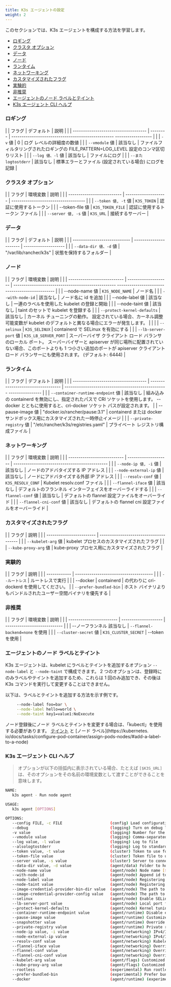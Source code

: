 ```yaml
---
title: K3s エージェントの設定
weight: 2
---
```


このセクションでは、K3s エージェントを構成する方法を学習します。

- [ロギング](#logging)
- [クラスタ オプション](#cluster-options)
- [データ](#データ)
- [ノード](#ノード)
- [ランタイム](#runtime)
- [ネットワーキング](#networking)
- [カスタマイズされたフラグ](#customized-flags)
- [実験的](#実験的)
- [非推奨](#非推奨)
- [エージェントのノード ラベルとテイント](#node-labels-and-taints-for-agents)
- [K3s エージェント CLI ヘルプ](#k3s-agent-cli-help)

### ロギング

| | フラグ | デフォルト | 説明 |
| | ------------------------------------ | -------- | -------------------------------------------------- ------------------ |
| | `-v` 値 | 0 | ログ レベルの詳細度の数値 |
| | `--vmodule` 値 | 該当なし | ファイルフィルタリングされたロギングの FILE_PATTERN=LOG_LEVEL 設定のコンマ区切りリスト |
| | `--log 値、-l` 値 | 該当なし | ファイルにログ |
| | `--またlogtostderr` | 該当なし | 標準エラーとファイル (設定されている場合) にログを記録 |

### クラスタ オプション

| | フラグ | 環境変数 | 説明 |
| | -------------------------- | -------------------- | ------------------------------------ |
| | `--token 値, -t` 値 | `K3S_TOKEN` | 認証に使用するトークン |
| | --token-file 値 | `K3S_TOKEN_FILE` | 認証に使用するトークン ファイル |
| | `--server 値, -s` 値 | `K3S_URL` | 接続するサーバー |

### データ

| | フラグ | デフォルト | 説明 |
| | ---------------------------- | ---------------------- | -------------------- |
| | `--data-dir 値、-d` 値 | "/var/lib/rancher/k3s" | 状態を保持するフォルダー |
### ノード

| | フラグ | 環境変数 | 説明 |
| | --------------------------- | -------------------- | -------------------------------------------------- ----------------------------------------------- |
| | --node-name 値 | `K3S_NODE_NAME` | ノード名 |
| | `--with-node-id` | 該当なし | ノード名に id を追加 |
| | --node-label 値 | 該当なし | 一連のラベルを使用した kubelet の登録と開始 |
| | --node-taint 値 | 該当なし | taint のセットで kubelet を登録する |
| | `--protect-kernel-defaults` | 該当なし | カーネル チューニングの動作。 設定されている場合、カーネル調整可能変数が kubelet のデフォルトと異なる場合にエラーが発生します。 | |
| | `--selinux` | `K3S_SELINUX` | containerd で SELinux を有効にする |
| | `--lb-server-port` 値 | `K3S_LB_SERVER_PORT` | スーパーバイザ クライアント ロード バランサのローカル ポート。 スーパーバイザーと apiserver が同じ場所に配置されていない場合、このポートよりも 1 つ小さい追加のポートが apiserver クライアント ロード バランサーにも使用されます。 (デフォルト: 6444) |

### ランタイム

| | フラグ | デフォルト | 説明 |
| | ------------------------------------ | ---------------------------------- | -------------------------------------------------- ---------------- |
| | `--container-runtime-endpoint` 値 | 該当なし | 組み込みの containerd を無効にし、指定されたパスで CRI ソケットを使用します。 --docker とともに使用すると、cri-docker ソケット パスが設定されます。
| | --pause-image 値 | "docker.io/rancher/pause:3.1" | containerd または docker サンドボックス用にカスタマイズされた一時停止イメージ |
| | `--private-registry` 値 | "/etc/rancher/k3s/registries.yaml" | プライベート レジストリ構成ファイル |

### ネットワーキング

| | フラグ | 環境変数 | 説明 |
| | --------------------------- | -------------------- | ---------------------------------------------- |
| | `--node-ip 値, -i` 値 | 該当なし | ノードのアドバタイズする IP アドレス |
| | `--node-external-ip` 値 | 該当なし | ノードにアドバタイズする外部 IP アドレス |
| | `--resolv-conf` 値 | `K3S_RESOLV_CONF` | Kubelet resolv.conf ファイル |
| | `--flannel-iface` 値 | 該当なし | デフォルトのフランネル インターフェイスをオーバーライドする |
| | `--flannel-conf` 値 | 該当なし | デフォルトの flannel 設定ファイルをオーバーライド |
| | `--flannel-cni-conf` 値 | 該当なし | デフォルトの flannel cni 設定ファイルをオーバーライド |

### カスタマイズされたフラグ

| | フラグ | 説明 |
| | ------------------------ | -------------------------------------- |
| | `--kubelet-arg` 値 | kubelet プロセスのカスタマイズされたフラグ |
| | `--kube-proxy-arg` 値 | kube-proxy プロセス用にカスタマイズされたフラグ |

### 実験的

| | フラグ | 説明 |
| | ------------ | -------------------------------------- |
| | `--ルートレス` | ルートレスで実行 |
| | --docker | containerd | の代わりに cri-dockerd を使用してください。
| | `--prefer-bundled-bin` | ホスト バイナリよりもバンドルされたユーザー空間バイナリを優先する |

### 非推奨

| | フラグ | 環境変数 | 説明 |
| | ------------------------ | -------------------- | ---------------------------- |
| | --ノーフランネル 該当なし | `--flannel-backend=none` を使用 |
| | `--cluster-secret` 値 | `K3S_CLUSTER_SECRET` | --token を使用 |

### エージェントのノード ラベルとテイント

K3s エージェントは、kubelet にラベルとテイントを追加するオプション `--node-label` と `--node-taint` で構成できます。 2 つのオプションは、登録時にのみラベルやテイントを追加するため、これらは 1 回のみ追加でき、その後は K3s コマンドを実行して変更することはできません。

以下は、ラベルとテイントを追加する方法を示す例です。
```bash
     --node-label foo=bar \
     --node-label hello=world \
     --node-taint key1=value1:NoExecute
```

ノード登録後にノード ラベルとテイントを変更する場合は、「kubectl」を使用する必要があります。 [テイント](https://kubernetes.io/docs/concepts/configuration/taint-and-toleration/) と [ノード ラベル](https://kubernetes. io/docs/tasks/configure-pod-container/assign-pods-nodes/#add-a-label-to-a-node)

### K3s エージェント CLI ヘルプ

> オプションが以下の括弧内に表示されている場合、たとえば `[$K3S_URL]` は、そのオプションをその名前の環境変数として渡すことができることを意味します。
```bash
NAME:
   k3s agent - Run node agent

USAGE:
   k3s agent [OPTIONS]

OPTIONS:
   --config FILE, -c FILE                     (config) Load configuration from FILE (default: "/etc/rancher/k3s/config.yaml") [$K3S_CONFIG_FILE]
   --debug                                    (logging) Turn on debug logs [$K3S_DEBUG]
   -v value                                   (logging) Number for the log level verbosity (default: 0)
   --vmodule value                            (logging) Comma-separated list of FILE_PATTERN=LOG_LEVEL settings for file-filtered logging
   --log value, -l value                      (logging) Log to file
   --alsologtostderr                          (logging) Log to standard error as well as file (if set)
   --token value, -t value                    (cluster) Token to use for authentication [$K3S_TOKEN]
   --token-file value                         (cluster) Token file to use for authentication [$K3S_TOKEN_FILE]
   --server value, -s value                   (cluster) Server to connect to [$K3S_URL]
   --data-dir value, -d value                 (agent/data) Folder to hold state (default: "/var/lib/rancher/k3s")
   --node-name value                          (agent/node) Node name [$K3S_NODE_NAME]
   --with-node-id                             (agent/node) Append id to node name
   --node-label value                         (agent/node) Registering and starting kubelet with set of labels
   --node-taint value                         (agent/node) Registering kubelet with set of taints
   --image-credential-provider-bin-dir value  (agent/node) The path to the directory where credential provider plugin binaries are located (default: "/var/lib/rancher/credentialprovider/bin")
   --image-credential-provider-config value   (agent/node) The path to the credential provider plugin config file (default: "/var/lib/rancher/credentialprovider/config.yaml")
   --selinux                                  (agent/node) Enable SELinux in containerd [$K3S_SELINUX]
   --lb-server-port value                     (agent/node) Local port for supervisor client load-balancer. If the supervisor and apiserver are not colocated an additional port 1 less than this port will also be used for the apiserver client load-balancer. (default: 6444) [$K3S_LB_SERVER_PORT]
   --protect-kernel-defaults                  (agent/node) Kernel tuning behavior. If set, error if kernel tunables are different than kubelet defaults.
   --container-runtime-endpoint value         (agent/runtime) Disable embedded containerd and use the CRI socket at the given path; when used with --docker this sets the docker socket path
   --pause-image value                        (agent/runtime) Customized pause image for containerd or docker sandbox (default: "rancher/mirrored-pause:3.6")
   --snapshotter value                        (agent/runtime) Override default containerd snapshotter (default: "overlayfs")
   --private-registry value                   (agent/runtime) Private registry configuration file (default: "/etc/rancher/k3s/registries.yaml")
   --node-ip value, -i value                  (agent/networking) IPv4/IPv6 addresses to advertise for node
   --node-external-ip value                   (agent/networking) IPv4/IPv6 external IP addresses to advertise for node
   --resolv-conf value                        (agent/networking) Kubelet resolv.conf file [$K3S_RESOLV_CONF]
   --flannel-iface value                      (agent/networking) Override default flannel interface
   --flannel-conf value                       (agent/networking) Override default flannel config file
   --flannel-cni-conf value                   (agent/networking) Override default flannel cni config file
   --kubelet-arg value                        (agent/flags) Customized flag for kubelet process
   --kube-proxy-arg value                     (agent/flags) Customized flag for kube-proxy process
   --rootless                                 (experimental) Run rootless
   --prefer-bundled-bin                       (experimental) Prefer bundled userspace binaries over host binaries
   --docker                                   (agent/runtime) (experimental) Use cri-dockerd instead of containerd
```
